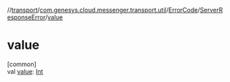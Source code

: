 //[transport](../../../../index.md)/[com.genesys.cloud.messenger.transport.util](../../index.md)/[ErrorCode](../index.md)/[ServerResponseError](index.md)/[value](value.md)

# value

[common]\
val [value](value.md): [Int](https://kotlinlang.org/api/latest/jvm/stdlib/kotlin/-int/index.html)
